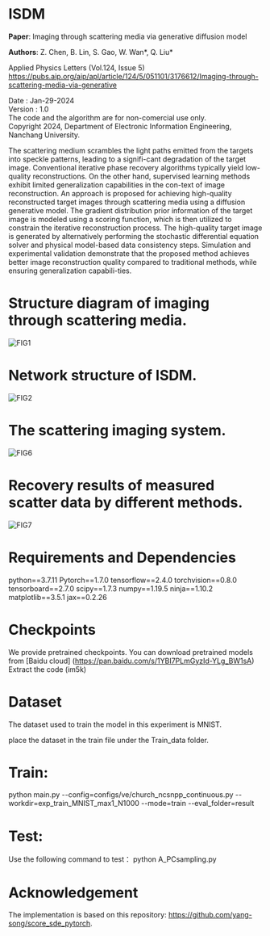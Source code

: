 # ISDM

**Paper**: Imaging through scattering media via generative diffusion model

**Authors**: Z. Chen, B. Lin, S. Gao, W. Wan*, Q. Liu*   

Applied Physics Letters (Vol.124, Issue 5)     
https://pubs.aip.org/aip/apl/article/124/5/051101/3176612/Imaging-through-scattering-media-via-generative        

Date : Jan-29-2024  
Version : 1.0  
The code and the algorithm are for non-comercial use only.  
Copyright 2024, Department of Electronic Information Engineering, Nanchang University.  

The scattering medium scrambles the light paths emitted from the targets into speckle patterns, leading to a signifi-cant degradation of the target image. Conventional iterative phase recovery algorithms typically yield low-quality reconstructions. On the other hand, supervised learning methods exhibit limited generalization capabilities in the con-text of image reconstruction. An approach is proposed for achieving high-quality reconstructed target images through scattering media using a diffusion generative model. The gradient distribution prior information of the target image is modeled using a scoring function, which is then utilized to constrain the iterative reconstruction process. The high-quality target image is generated by alternatively performing the stochastic differential equation solver and physical model-based data consistency steps. Simulation and experimental validation demonstrate that the proposed method achieves better image reconstruction quality compared to traditional methods, while ensuring generalization capabili-ties.  

# Structure diagram of imaging through scattering media. 
![FIG1](https://github.com/zhaoyun1201/ISDM/assets/106502358/8b578514-a8fd-414f-9638-d0d5c6481c05)

# Network structure of ISDM.
![FIG2](https://github.com/zhaoyun1201/ISDM/assets/106502358/ae7e27d1-3077-4954-ab56-c1c2ad96aa96)

# The scattering imaging system.
![FIG6](https://github.com/zhaoyun1201/ISDM/assets/106502358/1194badf-f521-47f1-b9ea-a1146a425e28)

# Recovery results of measured scatter data by different methods.
![FIG7](https://github.com/zhaoyun1201/ISDM/assets/106502358/328c5f4b-eb00-4360-8f50-2861b09f2d38)

# Requirements and Dependencies
python==3.7.11
Pytorch==1.7.0
tensorflow==2.4.0
torchvision==0.8.0
tensorboard==2.7.0
scipy==1.7.3
numpy==1.19.5
ninja==1.10.2
matplotlib==3.5.1
jax==0.2.26

# Checkpoints
We provide pretrained checkpoints. You can download pretrained models from [Baidu cloud] 
(https://pan.baidu.com/s/1YBI7PLmGyzId-YLg_BW1sA) Extract the code (im5k)

# Dataset

The dataset used to train the model in this experiment is MNIST.

place the dataset in the train file under the Train_data folder.

# Train:
python main.py --config=configs/ve/church_ncsnpp_continuous.py --workdir=exp_train_MNIST_max1_N1000 --mode=train --eval_folder=result

# Test:
Use the following command to test： python A_PCsampling.py

# Acknowledgement
The implementation is based on this repository: https://github.com/yang-song/score_sde_pytorch.







